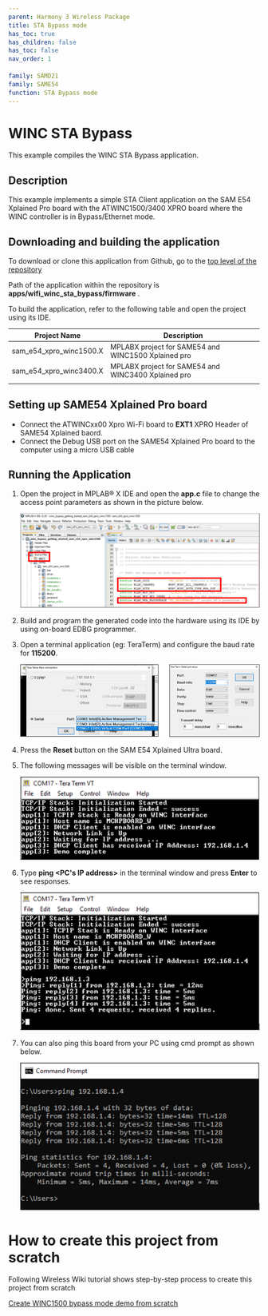 ```yaml
---
parent: Harmony 3 Wireless Package
title: STA Bypass mode
has_toc: true
has_children: false
has_toc: false
nav_order: 1

family: SAMD21
family: SAME54
function: STA Bypass mode
---
```


# WINC STA Bypass

This example compiles the WINC STA Bypass application.

## Description

This example implements a simple STA Client application on the SAM E54 Xplained Pro board with the ATWINC1500/3400 XPRO board where the WINC controller is in Bypass/Ethernet mode.

## Downloading and building the application

To download or clone this application from Github, go to the [top level of the repository](https://github.com/Microchip-MPLAB-Harmony/wireless)


Path of the application within the repository is **apps/wifi_winc_sta_bypass/firmware** .

To build the application, refer to the following table and open the project using its IDE.

| Project Name      | Description                                    |
| ----------------- | ---------------------------------------------- |
| sam_e54_xpro_winc1500.X | MPLABX project for SAME54 and WINC1500 Xplained pro |
| sam_e54_xpro_winc3400.X | MPLABX project for SAME54 and WINC3400 Xplained pro |
|||

## Setting up SAME54 Xplained Pro board

- Connect the ATWINCxx00 Xpro Wi-Fi board to **EXT1** XPRO Header of SAME54 Xplained baord.
- Connect the Debug USB port on the SAME54 Xplained Pro board to the computer using a micro USB cable

## Running the Application

 1. Open the project in MPLAB® X IDE and open the **app.c** file to change the access point parameters as shown in the picture below.
 
    ![Microchip Technology](images/app_ap_parameters.PNG)

2. Build and program the generated code into the hardware using its IDE by using on-board EDBG programmer.

 1. Open a terminal application (eg: TeraTerm) and configure the baud rate for **115200**.
 
    ![Microchip Technology](images/open_teraterm.PNG)
 
 1. Press the **Reset** button on the SAM E54 Xplained Ultra board.
 
 1. The following messages will be visible on the terminal window.
 
    ![Microchip Technology](images/run_teraterm_outout_1.PNG)
 
 1. Type **ping <PC's IP address>** in the terminal window and press **Enter** to see responses.
 
    ![Microchip Technology](images/run_teraterm_ping.PNG)
 
 1. You can also ping this board from your PC using cmd prompt as shown below.
 
    ![Microchip Technology](images/run_pc_cmd_ping.PNG)

# How to create this project from scratch

Following Wireless Wiki tutorial shows step-by-step process to create this project from scratch

[Create WINC1500 bypass mode demo from scratch](https://github.com/Microchip-MPLAB-Harmony/wireless/wiki/Create-your-first-winc-bypass-application)
